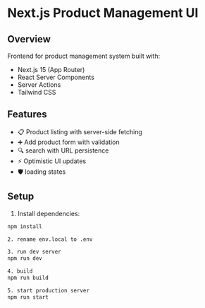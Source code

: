 # Next.js Product Management UI

## Overview

Frontend for product management system built with:

- Next.js 15 (App Router)
- React Server Components
- Server Actions
- Tailwind CSS

## Features

- 📋 Product listing with server-side fetching
- ➕ Add product form with validation
- 🔍 search with URL persistence
- ⚡ Optimistic UI updates
- 🛡️ loading states

## Setup

1. Install dependencies:

```bash
npm install

2. rename env.local to .env

3. run dev server
npm run dev

4. build
npm run build

5. start production server
npm run start
```
